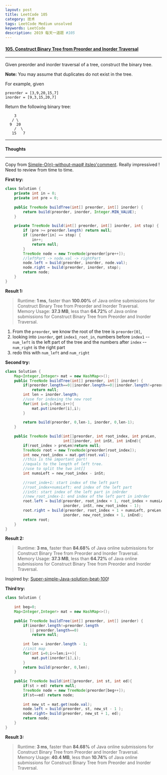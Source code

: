 ```yaml
---
layout: post
title: LeetCode 105
category: 技术
tags: LeetCode Medium unsolved
keywords: LeetCode
description: 2019 每天一道题 #105
---
```


#### [105. Construct Binary Tree from Preorder and Inorder Traversal](https://leetcode.com/problems/construct-binary-tree-from-preorder-and-inorder-traversal/)
---
Given preorder and inorder traversal of a tree, construct the binary tree.

**Note:**
You may assume that duplicates do not exist in the tree.

For example, given
```
preorder = [3,9,20,15,7]
inorder = [9,3,15,20,7]
```
Return the following binary tree:
```
    3
   / \
  9  20
    /  \
   15   7
```
---
#### Thoughts
---
Copy from [Simple-O(n)-without-map# itsleo'comment](https://leetcode.com/problems/construct-binary-tree-from-preorder-and-inorder-traversal/discuss/34543/). Really impressived ! Need to review from time to time.

**First try:**
```Java
class Solution {
    private int in = 0;
    private int pre = 0;
    
    public TreeNode buildTree(int[] preorder, int[] inorder) {
        return build(preorder, inorder, Integer.MIN_VALUE);
    }
    
    private TreeNode build(int[] preorder, int[] inorder, int stop) {
        if (pre >= preorder.length) return null;
        if (inorder[in] == stop) {
            in++;
            return null;
        }
        TreeNode node = new TreeNode(preorder[pre++]);
        //leftPart -> node.val -> rightPart
        node.left = build(preorder, inorder, node.val);
        node.right = build(preorder, inorder, stop);
        return node;        
    }
}
```

**Result 1:**
> Runtime: **1 ms**, faster than **100.00%** of Java online submissions for Construct Binary Tree from Preorder and Inorder Traversal.   
Memory Usage: **37.3 MB**, less than **64.72%** of Java online submissions for Construct Binary Tree from Preorder and Inorder Traversal.

1. From the `preorder`, we know the root of the tree is `preorder[0]`, 
2. looking into `inorder`, get `index1_root_in`, numbers before `index1` -- `num_left` is the left part of the tree and the numbers after `index` --  `num_right` is the right part
3. redo this with `num_left` and `num_right`

**Second try:**
```Java
class Solution {
    Map<Integer,Integer> mat = new HashMap<>();
    public TreeNode buildTree(int[] preorder, int[] inorder) {
        if(preorder.length==0||inorder.length==0||inorder.length!=preorder.length)
            return null;
        int len = inorder.length;
        //use for indexing the new root
        for(int i=0;i<len;i++){
            mat.put(inorder[i],i);
        }
        
        return build(preorder, 0,len-1, inorder, 0,len-1);
    }
    
    public TreeNode build(int[]preorder, int root_index, int preLen,
                          int[]inorder, int inSt, int inEnd){
        if(root_index > preLen)return null;
        TreeNode root = new TreeNode(preorder[root_index]);
        int new_root_index = mat.get(root.val);
        //this is the important part!
        //equals to the length of left tree.
        //use to split the two int[]
        int numsLeft = new_root_index - inSt;
        
        //root_inde+1: start index of the left part
        //root_index+numsLeft: end index of the left part
        //inSt: start index of the left part in inOrder
        //new_root_index-1: end index of the left part in inOrder
        root.left = build(preorder, root_index + 1, root_index + numsLeft,                          
                          inorder, inSt, new_root_index - 1);
        root.right = build(preorder, root_index + 1 + numsLeft, preLen,
                          inorder, new_root_index + 1, inEnd);
        return root;
    }    
}
```

**Result 2:**
> Runtime: **3 ms**, faster than **84.68%** of Java online submissions for Construct Binary Tree from Preorder and Inorder Traversal.  
Memory Usage: **37.3 MB**, less than **64.72%** of Java online submissions for Construct Binary Tree from Preorder and Inorder Traversal.

Inspired by: [Super-simple-Java-solution-beat-100](https://leetcode.com/problems/construct-binary-tree-from-inorder-and-postorder-traversal/discuss/166210/)!

**Third try:**
```Java
class Solution {
    
    int beg=0;
    Map<Integer,Integer> mat = new HashMap<>();
    
    public TreeNode buildTree(int[] preorder, int[] inorder) {
        if(inorder.length!=preorder.length
           || preorder.length==0)
            return null;
        
        int len = inorder.length - 1;
        //init map
        for(int i=0;i<=len;i++){
            mat.put(inorder[i],i);
        }
        return build(preorder, 0,len);
    }
    
    public TreeNode build(int[]preorder, int st, int ed){
        if(st > ed) return null;
        TreeNode node = new TreeNode(preorder[beg++]);
        if(st==ed) return node;
        
        int new_st = mat.get(node.val);
        node.left = build(preorder, st, new_st - 1 );
        node.right= build(preorder, new_st + 1, ed);
        return node;
    }    
}
```

**Result 3:**
> Runtime: **3 ms**, faster than **84.68%** of Java online submissions for Construct Binary Tree from Preorder and Inorder Traversal.  
Memory Usage: **40.4 MB**, less than **10.74%** of Java online submissions for Construct Binary Tree from Preorder and Inorder Traversal.

